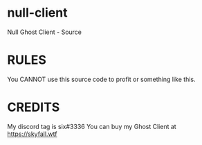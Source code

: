 # null-client
Null Ghost Client - Source


# RULES
You CANNOT use this source code to profit or something like this.


# CREDITS
My discord tag is six#3336
You can buy my Ghost Client at https://skyfall.wtf
